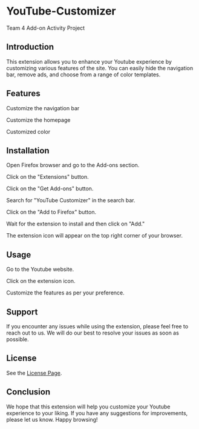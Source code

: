 # YouTube-Customizer

Team 4 Add-on Activity Project

## Introduction

This extension allows you to enhance your Youtube experience by customizing various features of the site. You can easily hide the navigation bar, remove ads, and choose from a range of color templates.

## Features

Customize the navigation bar

Customize the homepage

Customized color

## Installation

Open Firefox browser and go to the Add-ons section.

Click on the "Extensions" button.

Click on the "Get Add-ons" button.

Search for "YouTube Customizer" in the search bar.

Click on the "Add to Firefox" button.

Wait for the extension to install and then click on "Add."

The extension icon will appear on the top right corner of your browser.

## Usage

Go to the Youtube website.

Click on the extension icon.

Customize the features as per your preference.

## Support

If you encounter any issues while using the extension, please feel free to reach out to us. We will do our best to resolve your issues as soon as possible.

## License

See the [License Page](https://github.com/ossd-s23/YouTube-Customizer/blob/main/LICENSE).

## Conclusion

We hope that this extension will help you customize your Youtube experience to your liking. If you have any suggestions for improvements, please let us know. Happy browsing!
